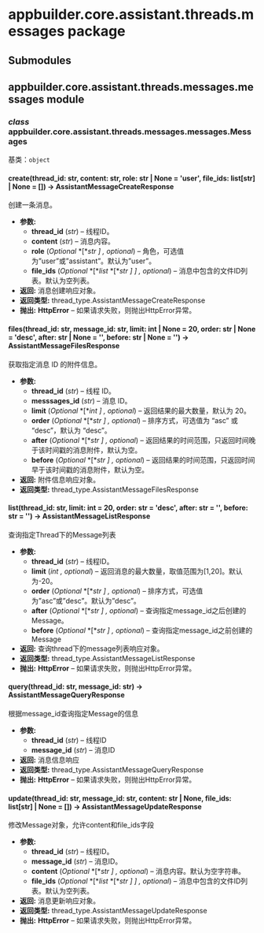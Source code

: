 # appbuilder.core.assistant.threads.messages package

## Submodules

## appbuilder.core.assistant.threads.messages.messages module

### *class* appbuilder.core.assistant.threads.messages.messages.Messages

基类：`object`

#### create(thread_id: str, content: str, role: str | None = 'user', file_ids: list[str] | None = []) → AssistantMessageCreateResponse

创建一条消息。

* **参数:**
  * **thread_id** (*str*) – 线程ID。
  * **content** (*str*) – 消息内容。
  * **role** (*Optional* *[**str* *]* *,* *optional*) – 角色，可选值为”user”或”assistant”。默认为”user”。
  * **file_ids** (*Optional* *[**list* *[**str* *]* *]* *,* *optional*) – 消息中包含的文件ID列表。默认为空列表。
* **返回:**
  消息创建响应对象。
* **返回类型:**
  thread_type.AssistantMessageCreateResponse
* **抛出:**
  **HttpError** – 如果请求失败，则抛出HttpError异常。

#### files(thread_id: str, message_id: str, limit: int | None = 20, order: str | None = 'desc', after: str | None = '', before: str | None = '') → AssistantMessageFilesResponse

获取指定消息 ID 的附件信息。

* **参数:**
  * **thread_id** (*str*) – 线程 ID。
  * **messsages_id** (*str*) – 消息 ID。
  * **limit** (*Optional* *[**int* *]* *,* *optional*) – 返回结果的最大数量，默认为 20。
  * **order** (*Optional* *[**str* *]* *,* *optional*) – 排序方式，可选值为 “asc” 或 “desc”，默认为 “desc”。
  * **after** (*Optional* *[**str* *]* *,* *optional*) – 返回结果的时间范围，只返回时间晚于该时间戳的消息附件，默认为空。
  * **before** (*Optional* *[**str* *]* *,* *optional*) – 返回结果的时间范围，只返回时间早于该时间戳的消息附件，默认为空。
* **返回:**
  附件信息响应对象。
* **返回类型:**
  thread_type.AssistantMessageFilesResponse

#### list(thread_id: str, limit: int = 20, order: str = 'desc', after: str = '', before: str = '') → AssistantMessageListResponse

查询指定Thread下的Message列表

* **参数:**
  * **thread_id** (*str*) – 线程ID。
  * **limit** (*int* *,* *optional*) – 返回消息的最大数量，取值范围为[1,20]。默认为-20。
  * **order** (*Optional* *[**str* *]* *,* *optional*) – 排序方式，可选值为”asc”或”desc”。默认为”desc”。
  * **after** (*Optional* *[**str* *]* *,* *optional*) – 查询指定message_id之后创建的Message。
  * **before** (*Optional* *[**str* *]* *,* *optional*) – 查询指定message_id之前创建的Message
* **返回:**
  查询thread下的message列表响应对象。
* **返回类型:**
  thread_type.AssistantMessageListResponse
* **抛出:**
  **HttpError** – 如果请求失败，则抛出HttpError异常。

#### query(thread_id: str, message_id: str) → AssistantMessageQueryResponse

根据message_id查询指定Message的信息

* **参数:**
  * **thread_id** (*str*) – 线程ID
  * **message_id** (*str*) – 消息ID
* **返回:**
  消息信息响应
* **返回类型:**
  thread_type.AssistantMessageQueryResponse
* **抛出:**
  **HttpError** – 如果请求失败，则抛出HttpError异常。

#### update(thread_id: str, message_id: str, content: str | None, file_ids: list[str] | None = []) → AssistantMessageUpdateResponse

修改Message对象，允许content和file_ids字段

* **参数:**
  * **thread_id** (*str*) – 线程ID。
  * **message_id** (*str*) – 消息ID。
  * **content** (*Optional* *[**str* *]* *,* *optional*) – 消息内容。默认为空字符串。
  * **file_ids** (*Optional* *[**list* *[**str* *]* *]* *,* *optional*) – 消息中包含的文件ID列表。默认为空列表。
* **返回:**
  消息更新响应对象。
* **返回类型:**
  thread_type.AssistantMessageUpdateResponse
* **抛出:**
  **HttpError** – 如果请求失败，则抛出HttpError异常。
